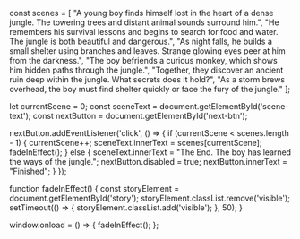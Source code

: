 const scenes = [
    "A young boy finds himself lost in the heart of a dense jungle. The towering trees and distant animal sounds surround him.",
    "He remembers his survival lessons and begins to search for food and water. The jungle is both beautiful and dangerous.",
    "As night falls, he builds a small shelter using branches and leaves. Strange glowing eyes peer at him from the darkness.",
    "The boy befriends a curious monkey, which shows him hidden paths through the jungle.",
    "Together, they discover an ancient ruin deep within the jungle. What secrets does it hold?",
    "As a storm brews overhead, the boy must find shelter quickly or face the fury of the jungle."
];

let currentScene = 0;
const sceneText = document.getElementById('scene-text');
const nextButton = document.getElementById('next-btn');

nextButton.addEventListener('click', () => {
    if (currentScene < scenes.length - 1) {
        currentScene++;
        sceneText.innerText = scenes[currentScene];
        fadeInEffect();
    } else {
        sceneText.innerText = "The End. The boy has learned the ways of the jungle.";
        nextButton.disabled = true;
        nextButton.innerText = "Finished";
    }
});

function fadeInEffect() {
    const storyElement = document.getElementById('story');
    storyElement.classList.remove('visible');
    setTimeout(() => {
        storyElement.classList.add('visible');
    }, 50);
}

window.onload = () => {
    fadeInEffect();
};
